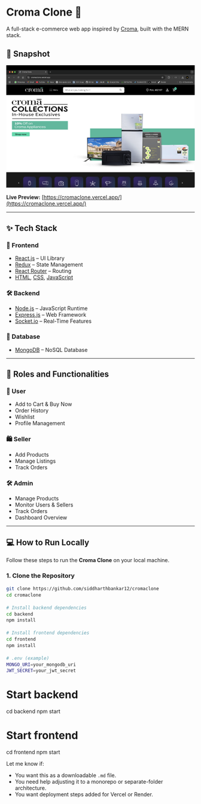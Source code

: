 # Croma Clone 🛒

A full-stack e-commerce web app inspired by [Croma](https://www.croma.com/), built with the MERN stack.

## 📸 Snapshot

![Croma Clone Landing Page](./cromaclone.png)

**Live Preview:** [https://cromaclone.vercel.app/](https://cromaclone.vercel.app/)

---

## ✨ Tech Stack

### 🚀 Frontend

- [React.js](https://reactjs.org/) – UI Library
- [Redux](https://redux.js.org/) – State Management
- [React Router](https://reactrouter.com/) – Routing
- [HTML](https://developer.mozilla.org/en-US/docs/Web/HTML), [CSS](https://developer.mozilla.org/en-US/docs/Web/CSS), [JavaScript](https://developer.mozilla.org/en-US/docs/Web/JavaScript)

### 🛠️ Backend

- [Node.js](https://nodejs.org/) – JavaScript Runtime
- [Express.js](https://expressjs.com/) – Web Framework
- [Socket.io](https://socket.io/) – Real-Time Features

### 💾 Database

- [MongoDB](https://www.mongodb.com/) – NoSQL Database

---

## 👥 Roles and Functionalities

### 👤 User

- Add to Cart & Buy Now
- Order History
- Wishlist
- Profile Management

### 🛍️ Seller

- Add Products
- Manage Listings
- Track Orders

### 🛠️ Admin

- Manage Products
- Monitor Users & Sellers
- Track Orders
- Dashboard Overview

---

## 💻 How to Run Locally

Follow these steps to run the **Croma Clone** on your local machine.

### 1. Clone the Repository

```bash
git clone https://github.com/siddharthbankar12/cromaclone
cd cromaclone

# Install backend dependencies
cd backend
npm install

# Install frontend dependencies
cd frontend
npm install

# .env (example)
MONGO_URI=your_mongodb_uri
JWT_SECRET=your_jwt_secret

```

# Start backend

cd backend
npm start

# Start frontend

cd frontend
npm start

Let me know if:

- You want this as a downloadable `.md` file.
- You need help adjusting it to a monorepo or separate-folder architecture.
- You want deployment steps added for Vercel or Render.
